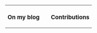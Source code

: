 <table>
<tr><td valign="top" width="50%">

### On my blog
<!-- blog starts -->
<!-- blog ends -->
</td><td valign="top" width="50%">

### Contributions
<!-- contribs starts -->
<!-- contribs ends -->
</td></tr>
</table>
